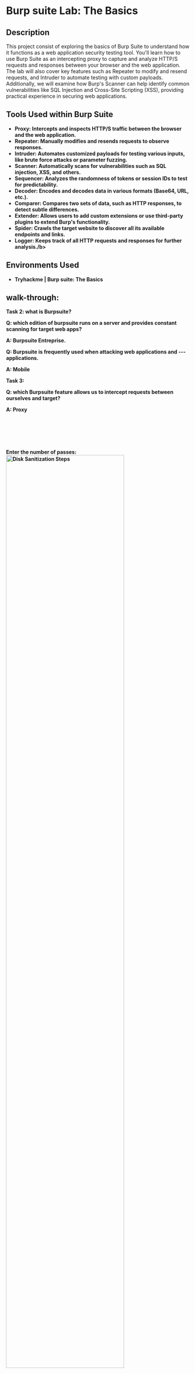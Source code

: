 <h1>Burp suite Lab: The Basics</h1>

 

<h2>Description</h2>
This project consist of exploring the basics of Burp Suite to understand how it functions as a web application security testing tool. You'll learn how to use Burp Suite as an intercepting proxy to capture and analyze HTTP/S requests and responses between your browser and the web application. The lab will also cover key features such as Repeater to modify and resend requests, and Intruder to automate testing with custom payloads. Additionally, we will examine how Burp's Scanner can help identify common vulnerabilities like SQL Injection and Cross-Site Scripting (XSS), providing practical experience in securing web applications.<br />


<h2>Tools Used within Burp Suite</h2>

- <b>Proxy: Intercepts and inspects HTTP/S traffic between the browser and the web application.
- Repeater: Manually modifies and resends requests to observe responses.
- Intruder: Automates customized payloads for testing various inputs, like brute force attacks or parameter fuzzing.
- Scanner: Automatically scans for vulnerabilities such as SQL injection, XSS, and others.
- Sequencer: Analyzes the randomness of tokens or session IDs to test for predictability.
- Decoder: Encodes and decodes data in various formats (Base64, URL, etc.).
- Comparer: Compares two sets of data, such as HTTP responses, to detect subtle differences.
- Extender: Allows users to add custom extensions or use third-party plugins to extend Burp's functionality.
- Spider: Crawls the target website to discover all its available endpoints and links.
- Logger: Keeps track of all HTTP requests and responses for further analysis./b> 


<h2>Environments Used </h2>

- <b>Tryhackme | Burp suite: The Basics</b> 

<h2>walk-through:</h2>

<p align="center">

Task 2: what is Burpsuite?

Q: which edition of burpsuite runs on a server and provides constant scanning for target web apps? 

A: Burpsuite Entreprise.

Q: Burpsuite is frequently used when attacking web applications and --- applications.

A: Mobile

Task 3:

Q: which Burpsuite feature allows us to intercept requests between ourselves and target?

A: Proxy 


<br/>

<br />
<br />


<br />
<br />
Enter the number of passes: <br/>
<img src="https://i.imgur.com/nCIbXbg.png" height="80%" width="80%" alt="Disk Sanitization Steps"/>
<br />
<br />
Confirm your selection:  <br/>
<img src="https://i.imgur.com/cdFHBiU.png" height="80%" width="80%" alt="Disk Sanitization Steps"/>
<br />
<br />
Wait for process to complete (may take some time):  <br/>
<img src="https://i.imgur.com/JL945Ga.png" height="80%" width="80%" alt="Disk Sanitization Steps"/>
<br />
<br />
Sanitization complete:  <br/>
<img src="https://i.imgur.com/K71yaM2.png" height="80%" width="80%" alt="Disk Sanitization Steps"/>
<br />
<br />
Observe the wiped disk:  <br/>
<img src="https://i.imgur.com/AeZkvFQ.png" height="80%" width="80%" alt="Disk Sanitization Steps"/>
</p>

<!--
 ```diff
- text in red
+ text in green
! text in orange
# text in gray
@@ text in purple (and bold)@@
```
--!>
